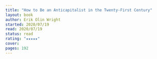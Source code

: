```yaml
---
title: "How to Be an Anticapitalist in the Twenty-First Century"
layout: book
author: Erik Olin Wright
started: 2020/07/19
read: 2020/07/19
status: read
rating: "★★★★★"
cover: 
pages: 192
---
```

